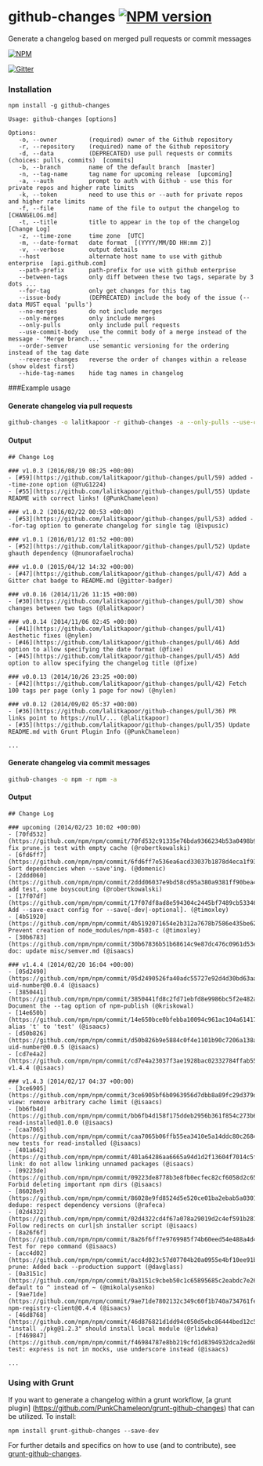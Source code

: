 github-changes [![NPM version](https://badge.fury.io/js/github-changes.png)](http://badge.fury.io/js/github-changes)
==============

Generate a changelog based on merged pull requests or commit messages

[![NPM](https://nodei.co/npm/github-changes.png)](https://nodei.co/npm/github-changes/)

[![Gitter](https://badges.gitter.im/Join%20Chat.svg)](https://gitter.im/lalitkapoor/github-changes?utm_source=badge&utm_medium=badge&utm_campaign=pr-badge&utm_content=badge)

### Installation

```
npm install -g github-changes
```

```
Usage: github-changes [options]

Options:
   -o, --owner         (required) owner of the Github repository
   -r, --repository    (required) name of the Github repository
   -d, --data          (DEPRECATED) use pull requests or commits (choices: pulls, commits)  [commits]
   -b, --branch        name of the default branch  [master]
   -n, --tag-name      tag name for upcoming release  [upcoming]
   -a, --auth          prompt to auth with Github - use this for private repos and higher rate limits
   -k, --token         need to use this or --auth for private repos and higher rate limits
   -f, --file          name of the file to output the changelog to  [CHANGELOG.md]
   -t, --title         title to appear in the top of the changelog  [Change Log]
   -z, --time-zone     time zone  [UTC]
   -m, --date-format   date format  [(YYYY/MM/DD HH:mm Z)]
   -v, --verbose       output details
   --host              alternate host name to use with github enterprise  [api.github.com]
   --path-prefix       path-prefix for use with github enterprise
   --between-tags      only diff between these two tags, separate by 3 dots ...
   --for-tag           only get changes for this tag
   --issue-body        (DEPRECATED) include the body of the issue (--data MUST equal 'pulls')
   --no-merges         do not include merges
   --only-merges       only include merges
   --only-pulls        only include pull requests
   --use-commit-body   use the commit body of a merge instead of the message - "Merge branch..."
   --order-semver      use semantic versioning for the ordering instead of the tag date
   --reverse-changes   reverse the order of changes within a release (show oldest first)
   --hide-tag-names    hide tag names in changelog
```

###Example usage

#### Generate changelog via pull requests
```bash
github-changes -o lalitkapoor -r github-changes -a --only-pulls --use-commit-body
```

#### Output
    ## Change Log

    ### v1.0.3 (2016/08/19 08:25 +00:00)
    - [#59](https://github.com/lalitkapoor/github-changes/pull/59) added --time-zone option (@YuG1224)
    - [#55](https://github.com/lalitkapoor/github-changes/pull/55) Update README with correct links! (@PunkChameleon)

    ### v1.0.2 (2016/02/22 00:53 +00:00)
    - [#53](https://github.com/lalitkapoor/github-changes/pull/53) added --for-tag option to generate changelog for single tag (@ivpusic)

    ### v1.0.1 (2016/01/12 01:52 +00:00)
    - [#52](https://github.com/lalitkapoor/github-changes/pull/52) Update ghauth dependency (@nunorafaelrocha)

    ### v1.0.0 (2015/04/12 14:32 +00:00)
    - [#47](https://github.com/lalitkapoor/github-changes/pull/47) Add a Gitter chat badge to README.md (@gitter-badger)

    ### v0.0.16 (2014/11/26 11:15 +00:00)
    - [#30](https://github.com/lalitkapoor/github-changes/pull/30) show changes between two tags (@lalitkapoor)

    ### v0.0.14 (2014/11/06 02:45 +00:00)
    - [#41](https://github.com/lalitkapoor/github-changes/pull/41) Aesthetic fixes (@nylen)
    - [#46](https://github.com/lalitkapoor/github-changes/pull/46) Add option to allow specifying the date format (@fixe)
    - [#45](https://github.com/lalitkapoor/github-changes/pull/45) Add option to allow specifying the changelog title (@fixe)

    ### v0.0.13 (2014/10/26 23:25 +00:00)
    - [#42](https://github.com/lalitkapoor/github-changes/pull/42) Fetch 100 tags per page (only 1 page for now) (@nylen)

    ### v0.0.12 (2014/09/02 05:37 +00:00)
    - [#36](https://github.com/lalitkapoor/github-changes/pull/36) PR links point to https://null/... (@lalitkapoor)
    - [#35](https://github.com/lalitkapoor/github-changes/pull/35) Update README.md with Grunt Plugin Info (@PunkChameleon)

    ...



#### Generate changelog via commit messages
```bash
github-changes -o npm -r npm -a
```

#### Output

    ## Change Log

    ### upcoming (2014/02/23 10:02 +00:00)
    - [70fd532](https://github.com/npm/npm/commit/70fd532c91335e76bda9366234b53a0498b9901a) fix prune.js test with empty cache (@robertkowalski)
    - [6fd6ff7](https://github.com/npm/npm/commit/6fd6ff7e536ea6acd33037b1878d4eca1f931985) Sort dependencies when --save'ing. (@domenic)
    - [2ddd060](https://github.com/npm/npm/commit/2ddd06037e9bd58cd95a380a9381ff90bea47f0d) add test, some boyscouting (@robertkowalski)
    - [17f07df](https://github.com/npm/npm/commit/17f07df8ad8e594304c2445bf7489cb53346f2c5) Add --save-exact config for --save[-dev|-optional]. (@timoxley)
    - [4b51920](https://github.com/npm/npm/commit/4b5192071654e2b312a7678b7586e435be62f473) Prevent creation of node_modules/npm-4503-c (@timoxley)
    - [30b6783](https://github.com/npm/npm/commit/30b67836b51b68614c9e87dc476c0961d53ec6d4) doc: update misc/semver.md (@isaacs)

    ### v1.4.4 (2014/02/20 16:04 +00:00)
    - [05d2490](https://github.com/npm/npm/commit/05d2490526fa40adc55727e92d4d30bd63aabaad) uid-number@0.0.4 (@isaacs)
    - [3850441](https://github.com/npm/npm/commit/3850441fd8c2fd71ebfd8e9986bc5f2e482ab6db) Document the --tag option of npm-publish (@kriskowal)
    - [14e650b](https://github.com/npm/npm/commit/14e650bce0bfebba10094c961ac104a61417a5de) alias 't' to 'test' (@isaacs)
    - [d50b826](https://github.com/npm/npm/commit/d50b826b9e5884c0f4e1101b90c7206a138a43e7) uid-number@0.0.5 (@isaacs)
    - [cd7e4a2](https://github.com/npm/npm/commit/cd7e4a23037f3ae1928bac02332784ffab557be9) v1.4.4 (@isaacs)

    ### v1.4.3 (2014/02/17 04:37 +00:00)
    - [3ce6905](https://github.com/npm/npm/commit/3ce6905bf6b0963956d7dbb8a89fc29d379de91c) view: remove arbitrary cache limit (@isaacs)
    - [bb6fb4d](https://github.com/npm/npm/commit/bb6fb4d158f175ddeb2956b361f854c273b6bed0) read-installed@1.0.0 (@isaacs)
    - [caa7065](https://github.com/npm/npm/commit/caa7065b06ffb55ea3410e5a14ddc80c26844b13) new tests for read-installed (@isaacs)
    - [401a642](https://github.com/npm/npm/commit/401a64286aa6665a94d1d2f13604f7014c5fce87) link: do not allow linking unnamed packages (@isaacs)
    - [09223de](https://github.com/npm/npm/commit/09223de8778b3e8fb0ecfec82cf6058d2c659518) Forbid deleting important npm dirs (@isaacs)
    - [86028e9](https://github.com/npm/npm/commit/86028e9fd8524d5e520ce01ba2ebab5a030103fc) dedupe: respect dependency versions (@rafeca)
    - [02d4322](https://github.com/npm/npm/commit/02d4322cd4f67a078a29019d2c4ef591b281132c) Follow redirects on curl|sh installer script (@isaacs)
    - [8a26f6f](https://github.com/npm/npm/commit/8a26f6ff7e9769985f74b60eed54e488a4d4a804) Test for repo command (@isaacs)
    - [acc4d02](https://github.com/npm/npm/commit/acc4d023c57d07704b20a0955e4bf10ee91bdc83) prune: Added back --production support (@davglass)
    - [0a3151c](https://github.com/npm/npm/commit/0a3151c9cbeb50c1c65895685c2eabdc7e2608dc) default to ^ instead of ~ (@mikolalysenko)
    - [9ae71de](https://github.com/npm/npm/commit/9ae71de7802132c349c60f1b740a734761fec4a1) npm-registry-client@0.4.4 (@isaacs)
    - [46d8768](https://github.com/npm/npm/commit/46d876821d1dd94c050d5ebc86444bed12c56739) "install ./pkg@1.2.3" should install local module (@rlidwka)
    - [f469847](https://github.com/npm/npm/commit/f46984787e8bb219cfd1d8394932dca2ed6b3b2c) test: express is not in mocks, use underscore instead (@isaacs)

    ...

### Using with Grunt

If you want to generate a changelog within a grunt workflow, [a grunt plugin] (https://github.com/PunkChameleon/grunt-github-changes) that can be utilized. To install:

```
npm install grunt-github-changes --save-dev
```

For further details and specifics on how to use (and to contribute), see [grunt-github-changes](https://github.com/PunkChameleon/grunt-github-changes).

